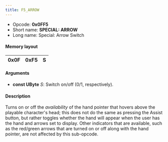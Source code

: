 ```yaml
---
title: F5_ARROW
---
```


-   Opcode: **0x0FF5**
-   Short name: **SPECIAL: ARROW**
-   Long name: Special: Arrow Switch

#### Memory layout

| 0x0F | 0xF5 | S   |
|------|------|-----|

#### Arguments

-   **const UByte** *S*: Switch on/off (0/1, respectively).

#### Description

Turns on or off the *availability* of the hand pointer that hovers above the playable character's head; this does not do the same as pressing the Assist button, but rather toggles whether the hand will appear when the user has the hand and arrows set to display. Other indicators that are available, such as the red/green arrows that are turned on or off along with the hand pointer, are not affected by this sub-opcode.
